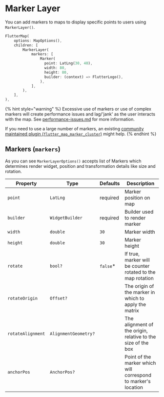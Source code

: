 # Marker Layer

You can add markers to maps to display specific points to users using `MarkerLayer()`.

```dart
FlutterMap(
    options: MapOptions(),
    children: [
        MarkerLayer(
            markers: [
                Marker(
                  point: LatLng(30, 40),
                  width: 80,
                  height: 80,
                  builder: (context) => FlutterLogo(),
                ),
            ],
        ),
    ],
),
```

{% hint style="warning" %}
Excessive use of markers or use of complex markers will create performance issues and lag/'jank' as the user interacts with the map. See [performance-issues.md](../../faqs/performance-issues.md "mention") for more information.

If you need to use a large number of markers, an existing [community maintained plugin (`flutter_map_marker_cluster`)](https://github.com/lpongetti/flutter\_map\_marker\_cluster) might help.&#x20;
{% endhint %}

## Markers (`markers`)

As you can see `MarkerLayerOptions()` accepts list of Markers which determines render widget, position and transformation details like size and rotation.

| Property          | Type                 | Defaults  | Description                                                    |
| ----------------- | -------------------- | --------- | -------------------------------------------------------------- |
| `point`           | `LatLng`             | required  | Marker position on map                                         |
| `builder`         | `WidgetBuilder`      | required  | Builder used to render marker                                  |
| `width`           | `double`             | `30`      | Marker width                                                   |
| `height`          | `double`             | `30`      | Marker height                                                  |
| `rotate`          | `bool?`              | `false`\* | If true, marker will be counter rotated to the map rotation    |
| `rotateOrigin`    | `Offset?`            |           | The origin of the marker in which to apply the matrix          |
| `rotateAlignment` | `AlignmentGeometry?` |           | The alignment of the origin, relative to the size of the box   |
| `anchorPos`       | `AnchorPos?`         |           | Point of the marker which will correspond to marker's location |
